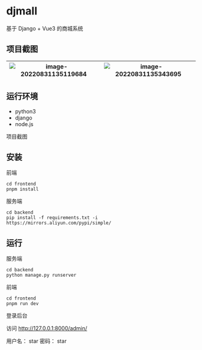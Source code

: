 # djmall

基于 Django + Vue3  的商城系统



## 项目截图

| ![image-20220831135119684](https://dev-docs-image.s3.cn-north-1.jdcloud-oss.com/images/image-20220831135119684.png) | ![image-20220831135343695](https://dev-docs-image.s3.cn-north-1.jdcloud-oss.com/images/image-20220831135343695.png) |
| ------------------------------------------------------------ | ------------------------------------------------------------ |







## 运行环境

-  python3
-  django 
-  node.js

项目截图

## 安装

前端

```
cd frontend
pnpm install 

```

服务端

```
cd backend
pip install -f requirements.txt -i https://mirrors.aliyun.com/pypi/simple/
```

## 运行

服务端

```
cd backend
python manage.py runserver
```



前端

```
cd frontend
pnpm run dev
```


登录后台

访问 http://127.0.0.1:8000/admin/

用户名： star 
密码： star